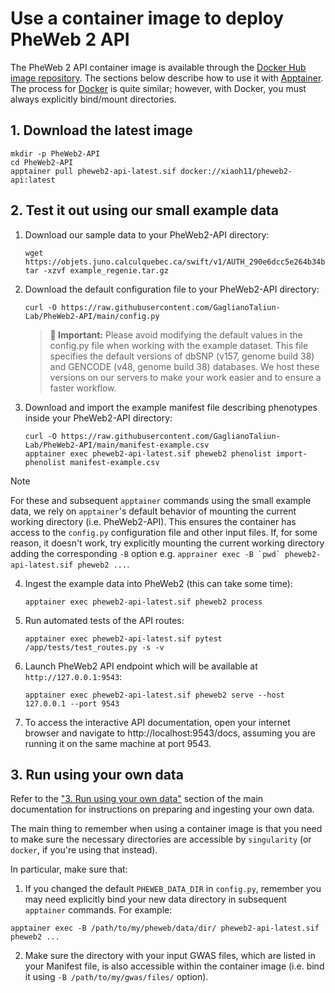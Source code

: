 # Use a container image to deploy PheWeb 2 API

The PheWeb 2 API container image is available through the [Docker Hub image repository](https://hub.docker.com/r/xiaoh11/pheweb2-api).
The sections below describe how to use it with [Apptainer](https://apptainer.org/). The process for [Docker](https://www.docker.com/) is quite similar; however, with Docker, you must always explicitly bind/mount directories.

## 1. Download the latest image
```
mkdir -p PheWeb2-API
cd PheWeb2-API
apptainer pull pheweb2-api-latest.sif docker://xiaoh11/pheweb2-api:latest
```

## 2. Test it out using our small example data

1. Download our sample data to your PheWeb2-API directory:
   ```
   wget https://objets.juno.calculquebec.ca/swift/v1/AUTH_290e6dcc5e264b34b401f54358bd4c54/pheweb_example_data/example_regenie.tar.gz
   tar -xzvf example_regenie.tar.gz
   ```
   
2. Download the default configuration file to your PheWeb2-API directory:
   ```
   curl -O https://raw.githubusercontent.com/GaglianoTaliun-Lab/PheWeb2-API/main/config.py
   ```
   
   > **🚨 Important:** 
   > Please avoid modifying the default values in the config.py file when working with the example dataset. This file specifies the default versions of dbSNP (v157, genome build 38) and GENCODE (v48, genome build 38) databases. We host these versions on our servers to make your work easier and to ensure a faster workflow.
   
3. Download and import the example manifest file describing phenotypes inside your PheWeb2-API directory:
   ```
   curl -O https://raw.githubusercontent.com/GaglianoTaliun-Lab/PheWeb2-API/main/manifest-example.csv
   apptainer exec pheweb2-api-latest.sif pheweb2 phenolist import-phenolist manifest-example.csv
   ```
> [!NOTE]
> For these and subsequent `apptainer` commands using the small example data, we rely on `apptainer`'s default behavior of mounting the current working directory (i.e. PheWeb2-API). This ensures the container has access to the `config.py` configuration file and other input files. If, for some reason, it doesn't work, try explicitly mounting the current working directory adding the corresponding `-B` option e.g. ``apprainer exec -B `pwd` pheweb2-api-latest.sif pheweb2 ...``.
   
4. Ingest the example data into PheWeb2 (this can take some time):
   ```
   apptainer exec pheweb2-api-latest.sif pheweb2 process
   ```
   
5. Run automated tests of the API routes:
   ```
   apptainer exec pheweb2-api-latest.sif pytest /app/tests/test_routes.py -s -v
   ```
   
6. Launch PheWeb2 API endpoint which will be available at `http://127.0.0.1:9543`:
   ```
   apptainer exec pheweb2-api-latest.sif pheweb2 serve --host 127.0.0.1 --port 9543
   ```
   
7. To access the interactive API documentation, open your internet browser and navigate to http://localhost:9543/docs, assuming you are running it on the same machine at port 9543.


## 3. Run using your own data

Refer to the ["3. Run using your own data"](https://github.com/GaglianoTaliun-Lab/PheWeb2-API/tree/main?tab=readme-ov-file#3-run-using-your-own-data) section of the main documentation for instructions on preparing and ingesting your own data.

The main thing to remember when using a container image is that you need to make sure the necessary directories are accessible by `singularity` (or `docker`, if you're using that instead).

In particular, make sure that:
1. If you changed the default `PHEWEB_DATA_DIR` in `config.py`, remember you may need explicitly bind your new data directory in subsequent `apptainer` commands. For example:
  ```
  apptainer exec -B /path/to/my/pheweb/data/dir/ pheweb2-api-latest.sif pheweb2 ...
  ```
2. Make sure the directory with your input GWAS files, which are listed in your Manifest file, is also accessible within the container image (i.e. bind it using `-B /path/to/my/gwas/files/` option). 

